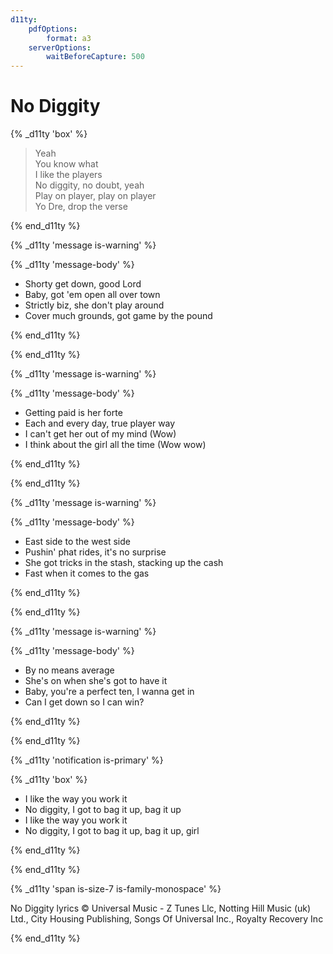 ```yaml
---
d11ty:
    pdfOptions:
        format: a3
    serverOptions:
        waitBeforeCapture: 500
---
```


# No Diggity

<!-- {% d11ty %} this file will always be written to PDF -->

{% _d11ty 'box' %}

> Yeah \
> You know what \
> I like the players \
> No diggity, no doubt, yeah \
> Play on player, play on player \
> Yo Dre, drop the verse

{% end_d11ty %}

{% _d11ty 'message is-warning' %}

{% _d11ty 'message-body' %}

- Shorty get down, good Lord
- Baby, got 'em open all over town
- Strictly biz, she don't play around
- Cover much grounds, got game by the pound

{% end_d11ty %}

{% end_d11ty %}

{% _d11ty 'message is-warning' %}

{% _d11ty 'message-body' %}

- Getting paid is her forte
- Each and every day, true player way
- I can't get her out of my mind (Wow)
- I think about the girl all the time (Wow wow)

{% end_d11ty %}

{% end_d11ty %}

{% _d11ty 'message is-warning' %}

{% _d11ty 'message-body' %}

- East side to the west side
- Pushin' phat rides, it's no surprise
- She got tricks in the stash, stacking up the cash
- Fast when it comes to the gas

{% end_d11ty %}

{% end_d11ty %}

{% _d11ty 'message is-warning' %}

{% _d11ty 'message-body' %}

- By no means average
- She's on when she's got to have it
- Baby, you're a perfect ten, I wanna get in
- Can I get down so I can win?

{% end_d11ty %}

{% end_d11ty %}

{% _d11ty 'notification is-primary' %}

{% _d11ty 'box' %}

- I like the way you work it
- No diggity, I got to bag it up, bag it up
- I like the way you work it
- No diggity, I got to bag it up, bag it up, girl

{% end_d11ty %}

{% end_d11ty %}

{% _d11ty 'span is-size-7 is-family-monospace' %}

No Diggity lyrics © Universal Music - Z Tunes Llc, Notting Hill Music (uk) Ltd., City Housing Publishing, Songs Of Universal Inc., Royalty Recovery Inc

{% end_d11ty %}

